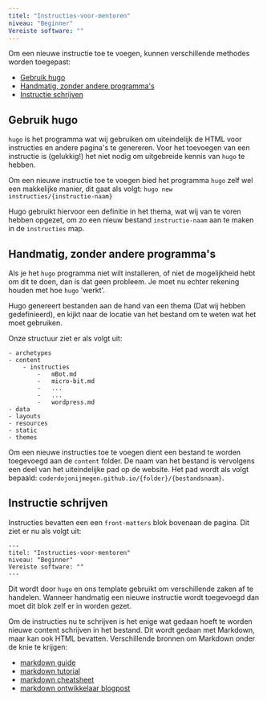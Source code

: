 ```yaml
---
titel: "Instructies-voor-mentoren"
niveau: "Beginner"
Vereiste software: ""
---
```


Om een nieuwe instructie toe te voegen, kunnen verschillende methodes worden toegepast:

- [Gebruik hugo](#gebruik-hugo)
- [Handmatig, zonder andere programma's](#handmatig-zonder-andere-programmas)
- [Instructie schrijven](#instructie-schrijven)


## Gebruik hugo

`hugo` is het programma wat wij gebruiken om uiteindelijk de HTML voor instructies en andere pagina's te genereren.
Voor het toevoegen van een instructie is (gelukkig!) het niet nodig om uitgebreide kennis van `hugo` te hebben.

Om een nieuwe instructie toe te voegen bied het programma `hugo` zelf wel een makkelijke manier, dit gaat als volgt:
`hugo new instructies/{instructie-naam}`

Hugo gebruikt hiervoor een definitie in het thema, wat wij van te voren hebben opgezet, om zo een nieuw bestand `instructie-naam` aan te maken in de `instructies` map.

## Handmatig, zonder andere programma's

Als je het `hugo` programma niet wilt installeren, of niet de mogelijkheid hebt om dit te doen, dan is dat geen probleem.
Je moet nu echter rekening houden met hoe `hugo` 'werkt'.

Hugo genereert bestanden aan de hand van een thema (Dat wij hebben gedefinieerd), en kijkt naar de locatie van het bestand om te weten wat het moet gebruiken.

Onze structuur ziet er als volgt uit:

```
- archetypes
- content
    - instructies
        -   mBot.md
        -   micro-bit.md
        -   ...
        -   ...
        -   wordpress.md
- data
- layouts
- resources
- static
- themes
```

Om een nieuwe instructies toe te voegen dient een bestand te worden toegevoegd aan de `content` folder. De naam van het bestand is vervolgens een deel van het uiteindelijke pad op de website.
Het pad wordt als volgt bepaald: `coderdojonijmegen.github.io/{folder}/{bestandsnaam}`.


## Instructie schrijven

Instructies bevatten een een `front-matters` blok bovenaan de pagina. Dit ziet er nu als volgt uit:

```
---
titel: "Instructies-voor-mentoren"
niveau: "Beginner"
Vereiste software: ""
---
```

Dit wordt door `hugo` en ons template gebruikt om verschillende zaken af te handelen. Wanneer handmatig een nieuwe instructie wordt toegevoegd dan moet dit blok zelf er in worden gezet.

Om de instructies nu te schrijven is het enige wat gedaan hoeft te worden nieuwe content schrijven in het bestand. Dit wordt gedaan met Markdown, maar kan ook HTML bevatten.
Verschillende bronnen om Markdown onder de knie te krijgen:

* [markdown guide](https://www.markdownguide.org)
* [markdown tutorial](https://www.markdowntutorial.com/)
* [markdown cheatsheet](https://github.com/adam-p/markdown-here/wiki/Markdown-Cheatsheet)
* [markdown ontwikkelaar blogpost](https://daringfireball.net/projects/markdown/)
